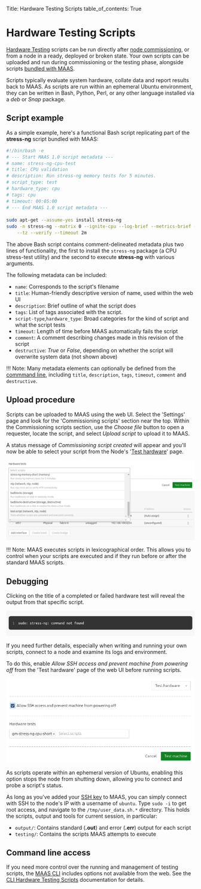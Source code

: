 Title: Hardware Testing Scripts
table_of_contents: True

# Hardware Testing Scripts

[Hardware Testing][hardware-testing] scripts can be run directly after [node
commissioning][commission-nodes], or from a node in a ready, deployed or broken
state. Your own scripts can be uploaded and run during commissioning or the
testing phase, alongside scripts [bundled with MAAS][bundled-scripts].

Scripts typically evaluate system hardware, collate data and report results
back to MAAS. As scripts are run within an ephemeral Ubuntu environment, they
can be written in Bash, Python, Perl, or any other language installed via a
*deb* or *Snap* package.

## Script example 

As a simple example, here's a functional Bash script replicating part of the
**stress-ng** script bundled with MAAS:

```bash
#!/bin/bash -e
# --- Start MAAS 1.0 script metadata ---
# name: stress-ng-cpu-test
# title: CPU validation
# description: Run stress-ng memory tests for 5 minutes.
# script_type: test
# hardware_type: cpu
# tags: cpu
# timeout: 00:05:00
# --- End MAAS 1.0 script metadata ---

sudo apt-get --assume-yes install stress-ng
sudo -n stress-ng --matrix 0 --ignite-cpu --log-brief --metrics-brief --times \
    --tz --verify --timeout 2m
```

The above Bash script contains comment-delineated metadata plus two lines of
functionality, the first to install the `stress-ng` package (a CPU stress-test
utility) and the second to execute **stress-ng** with various arguments.

The following metadata can be included:

- `name`: Corresponds to the script's filename
- `title`: Human-friendly descriptive version of name, used within the web UI
- `description`: Brief outline of what the script does
- `tags`:  List of tags associated with the script.
- `script-type`,`hardware_type`: Broad categories for the kind of script and
  what the script tests
- `timeout`: Length of time before MAAS automatically
fails the script
- `comment`:  A comment describing changes made in this revision
of the script 
- `destructive`: *True* or *False*, depending on whether the script
will overwrite system data (not shown above)

!!! Note: 
    Many metadata elements can optionally be defined from the 
    [commmand line][maas-scripts-cli], including `title`, `description`, `tags`,
    `timeout`, `comment` and `destructive`.

## Upload procedure

Scripts can be uploaded to MAAS using the web UI. Select the 'Settings' page and
look for the 'Commissioning scripts' section near the top. Within the
Commissioning scripts section, use the *Choose file* button to open a
requester, locate the script, and select *Upload script* to upload it to MAAS. 

A status message of *Commissioning script created* will appear and you'll now
be able to select your script from the Node's '[Test hardware][hardware-testing]' page. 

![select custom script][nodes-hw-scripts__2.2_select]

!!! Note: 
    MAAS executes scripts in lexicographical order. This allows you to control
    when your scripts are executed and if they run before or after the standard
    MAAS scripts.

## Debugging

Clicking on the title of a completed or failed hardware test will reveal the
output from that specific script.

![failed script output][nodes-hw-scripts__2.2_fail]

If you need further details, especially when writing and running your own
scripts, connect to a node and examine its logs and environment.

To do this, enable *Allow SSH access and prevent machine from powering off*
from the 'Test hardware' page of the web UI before running scripts.

![enable SSH within Test Hardware][nodes-hw-scripts__2.2_ssh]

As scripts operate within an ephemeral version of Ubuntu, enabling this option
stops the node from shutting down, allowing you to connect and probe a script's
status. 

As long as you've added your [SSH key][ssh-keys] to MAAS, you can simply
connect with SSH to the node's IP with a username of `ubuntu`. Type `sudo -i`
to get root access, and navigate to the `/tmp/user_data.sh.*` directory. This
holds the scripts, output and tools for current session, in particular:

- `output/`: Contains standard (**.out**) and error (**.err**) output for each script
- `testing/`: Contains the scripts MAAS attempts to execute

## Command line access

If you need more control over the running and management of testing scripts,
the [MAAS CLI][maas-cli] includes options not available from the web. See the
[CLI Hardware Testing Scripts][maas-scripts-cli] documentation for details.

<!-- LINKS -->
[commission-nodes]: nodes-commission.md
[hardware-testing]: nodes-hw-testing.md
[bundled-scripts]: nodes-hw-testing.md#included-scripts
[maas-cli]: manage-cli.md
[ssh-keys]: manage-account.md#ssh-keys
[maas-scripts-cli]: nodes-hw-scripts-cli.md

<!-- IMAGES -->
[nodes-hw-scripts__2.2_select]: /media/nodes-hw-scripts__2.2_select.png
[nodes-hw-scripts__2.2_fail]: /media/nodes-hw-scripts__2.2_fail.png
[nodes-hw-scripts__2.2_ssh]: /media/nodes-hw-scripts__2.2_ssh.png

